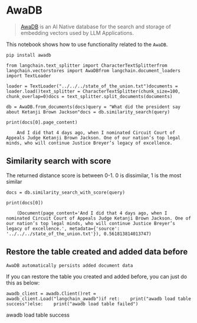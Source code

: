 AwaDB
=====

> [AwaDB](https://github.com/awa-ai/awadb) is an AI Native database for the search and storage of embedding vectors used by LLM Applications.

This notebook shows how to use functionality related to the `AwaDB`.

    pip install awadb

    from langchain.text_splitter import CharacterTextSplitterfrom langchain.vectorstores import AwaDBfrom langchain.document_loaders import TextLoader

    loader = TextLoader("../../../state_of_the_union.txt")documents = loader.load()text_splitter = CharacterTextSplitter(chunk_size=100, chunk_overlap=0)docs = text_splitter.split_documents(documents)

    db = AwaDB.from_documents(docs)query = "What did the president say about Ketanji Brown Jackson"docs = db.similarity_search(query)

    print(docs[0].page_content)

        And I did that 4 days ago, when I nominated Circuit Court of Appeals Judge Ketanji Brown Jackson. One of our nation’s top legal minds, who will continue Justice Breyer’s legacy of excellence.

Similarity search with score[](#similarity-search-with-score "Direct link to Similarity search with score")
------------------------------------------------------------------------------------------------------------

The returned distance score is between 0-1. 0 is dissimilar, 1 is the most similar

    docs = db.similarity_search_with_score(query)

    print(docs[0])

        (Document(page_content='And I did that 4 days ago, when I nominated Circuit Court of Appeals Judge Ketanji Brown Jackson. One of our nation’s top legal minds, who will continue Justice Breyer’s legacy of excellence.', metadata={'source': '../../../state_of_the_union.txt'}), 0.561813814013747)

Restore the table created and added data before[](#restore-the-table-created-and-added-data-before "Direct link to Restore the table created and added data before")
---------------------------------------------------------------------------------------------------------------------------------------------------------------------

    AwaDB automatically persists added document data

If you can restore the table you created and added before, you can just do this as below:

    awadb_client = awadb.Client()ret = awadb_client.Load("langchain_awadb")if ret:    print("awadb load table success")else:    print("awadb load table failed")

awadb load table success